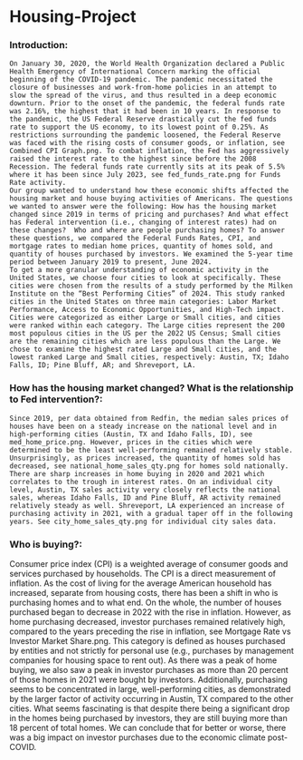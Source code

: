 # Housing-Project

### Introduction:
	On January 30, 2020, the World Health Organization declared a Public Health Emergency of International Concern marking the official beginning of the COVID-19 pandemic. The pandemic necessitated the closure of businesses and work-from-home policies in an attempt to slow the spread of the virus, and thus resulted in a deep economic downturn. Prior to the onset of the pandemic, the federal funds rate was 2.16%, the highest that it had been in 10 years. In response to the pandemic, the US Federal Reserve drastically cut the fed funds rate to support the US economy, to its lowest point of 0.25%. As restrictions surrounding the pandemic loosened, the Federal Reserve was faced with the rising costs of consumer goods, or inflation, see Combined CPI Graph.png. To combat inflation, the Fed has aggressively raised the interest rate to the highest since before the 2008 Recession. The federal funds rate currently sits at its peak of 5.5% where it has been since July 2023, see fed_funds_rate.png for Funds Rate activity.
	Our group wanted to understand how these economic shifts affected the housing market and house buying activities of Americans. The questions we wanted to answer were the following: How has the housing market changed since 2019 in terms of pricing and purchases? And what effect has Federal intervention (i.e., changing of interest rates) had on these changes?  Who and where are people purchasing homes? To answer these questions, we compared the Federal Funds Rates, CPI, and mortgage rates to median home prices, quantity of homes sold, and quantity of houses purchased by investors. We examined the 5-year time period between January 2019 to present, June 2024.
	To get a more granular understanding of economic activity in the United States, we choose four cities to look at specifically. These cities were chosen from the results of a study performed by the Milken Institute on the “Best Performing Cities” of 2024. This study ranked cities in the United States on three main categories: Labor Market Performance, Access to Economic Opportunities, and High-Tech impact. Cities were categorized as either Large or Small cities, and cities were ranked within each category. The Large cities represent the 200 most populous cities in the US per the 2022 US Census; Small cities are the remaining cities which are less populous than the Large. We chose to examine the highest rated Large and Small cities, and the lowest ranked Large and Small cities, respectively: Austin, TX; Idaho Falls, ID; Pine Bluff, AR; and Shreveport, LA. 

### How has the housing market changed? What is the relationship to Fed intervention?:
	Since 2019, per data obtained from Redfin, the median sales prices of houses have been on a steady increase on the national level and in high-performing cities (Austin, TX and Idaho Falls, ID), see med_home_price.png. However, prices in the cities which were determined to be the least well-performing remained relatively stable. Unsurprisingly, as prices increased, the quantity of homes sold has decreased, see national_home_sales_qty.png for homes sold nationally. There are sharp increases in home buying in 2020 and 2021 which correlates to the trough in interest rates. On an individual city level, Austin, TX sales activity very closely reflects the national sales, whereas Idaho Falls, ID and Pine Bluff, AR activity remained relatively steady as well. Shreveport, LA experienced an increase of purchasing activity in 2021, with a gradual taper off in the following years. See city_home_sales_qty.png for individual city sales data.

### Who is buying?:
Consumer price index (CPI) is a weighted average of consumer goods and services purchased by households. The CPI is a direct measurement of inflation. As the cost of living for the average American household has increased, separate from housing costs, there has been a shift in who is purchasing homes and to what end. On the whole, the number of houses purchased began to decrease in 2022 with the rise in inflation. However, as home purchasing decreased, investor purchases remained relatively high, compared to the years preceding the rise in inflation, see Mortgage Rate vs Investor Market Share.png. This category is defined as houses purchased by entities and not strictly for personal use (e.g., purchases by management companies for housing space to rent out). As there was a peak of home buying, we also saw a peak in investor purchases as more than 20 percent of those homes in 2021 were bought by investors. Additionally, purchasing seems to be concentrated in large, well-performing cities, as demonstrated by the larger factor of activity occurring in Austin, TX compared to the other cities. What seems fascinating is that despite there being a significant drop in the homes being purchased by investors, they are still buying more than 18 percent of total homes. We can conclude that for better or worse, there was a big impact on investor purchases due to the economic climate post-COVID.
